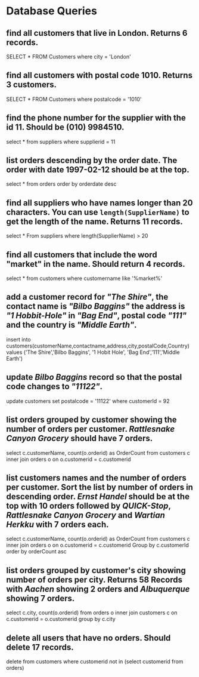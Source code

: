 # Database Queries

## find all customers that live in London. Returns 6 records.
SELECT * FROM Customers where city = 'London'


## find all customers with postal code 1010. Returns 3 customers.
SELECT * FROM Customers where postalcode = '1010'


## find the phone number for the supplier with the id 11. Should be (010) 9984510.
select * from suppliers where supplierid = 11

## list orders descending by the order date. The order with date 1997-02-12 should be at the top.
select * from orders order by orderdate desc


## find all suppliers who have names longer than 20 characters. You can use `length(SupplierName)` to get the length of the name. Returns 11 records.
select * From suppliers where length(SupplierName) > 20


## find all customers that include the word "market" in the name. Should return 4 records.
select * from customers where customername like '%market%'

## add a customer record for _"The Shire"_, the contact name is _"Bilbo Baggins"_ the address is _"1 Hobbit-Hole"_ in _"Bag End"_, postal code _"111"_ and the country is _"Middle Earth"_.
insert into customers(customerName,contactname,address,city,postalCode,Country) values ('The Shire','Bilbo Baggins', '1 Hobit Hole', 'Bag End','111','Middle Earth')


## update _Bilbo Baggins_ record so that the postal code changes to _"11122"_.
update customers set postalcode = '11122' where customerId = 92

## list orders grouped by customer showing the number of orders per customer. _Rattlesnake Canyon Grocery_ should have 7 orders.
select 
	c.customerName,
    count(o.orderid) as OrderCount
from
	customers c
inner join orders o on o.customerid = c.customerid 

## list customers names and the number of orders per customer. Sort the list by number of orders in descending order. _Ernst Handel_ should be at the top with 10 orders followed by _QUICK-Stop_, _Rattlesnake Canyon Grocery_ and _Wartian Herkku_ with 7 orders each.
select 
	c.customerName,
    count(o.orderid) as OrderCount
from
	customers c
inner join orders o on o.customerid = c.customerid 
Group by c.customerId
order by orderCount asc

## list orders grouped by customer's city showing number of orders per city. Returns 58 Records with _Aachen_ showing 2 orders and _Albuquerque_ showing 7 orders.
select
	c.city,
    count(o.orderid)
from 
	orders o 
inner join customers c on c.customerid = o.customerid
group by c.city

## delete all users that have no orders. Should delete 17 records.
delete from customers where customerid not in (select customerid from orders)

